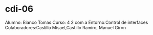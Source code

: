 # cdi-06
Alumno: Bianco Tomas 
Curso: 4 2 com a
Entorno:Control de interfaces
Colaboradores:Castillo Misael,Castillo Ramiro, Manuel Giron
